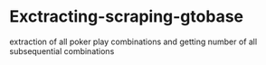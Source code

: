 # Exctracting-scraping-gtobase
extraction of all poker play combinations and getting number of all subsequential combinations
